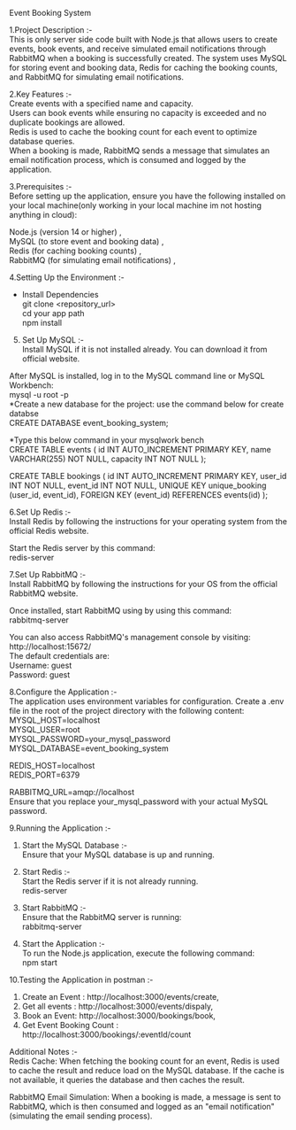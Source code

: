 Event Booking System<br>

1.Project Description :-<br>
This is  only server side code built with Node.js that allows users to create events, book events, and receive simulated email notifications through RabbitMQ when a booking is successfully created. The system uses MySQL for storing event and booking data, Redis for caching the booking counts, and RabbitMQ for simulating email notifications.<br>


2.Key Features :-<br>
Create events with a specified name and capacity.<br>
Users can book events while ensuring no capacity is exceeded and no duplicate bookings are allowed.<br>
Redis is used to cache the booking count for each event to optimize database queries.<br>
When a booking is made, RabbitMQ sends a message that simulates an email notification process, which is consumed and logged by the application.<br>


3.Prerequisites :-<br>
Before setting up the application, ensure you have the following installed on your local machine(only working in your local machine im not hosting anything in cloud):<br>

Node.js (version 14 or higher) ,<br>
MySQL (to store event and booking data) ,<br>
Redis (for caching booking counts) ,<br>
RabbitMQ (for simulating email notifications) ,<br>


4.Setting Up the Environment :-<br>
* Install Dependencies<br>
  git clone <repository_url><br>
  cd your app path<br>
  npm install

5. Set Up MySQL :-<br>
Install MySQL if it is not installed already. You can download it from official website.<br>

After MySQL is installed, log in to the MySQL command line or MySQL Workbench:<br>
mysql -u root -p<br>
 *Create a new database for the project: use the command below for create databse <br>
 CREATE DATABASE event_booking_system;<br>


 *Type this below command in your mysqlwork bench <br>
 CREATE TABLE events (
    id INT AUTO_INCREMENT PRIMARY KEY,
    name VARCHAR(255) NOT NULL,
    capacity INT NOT NULL
);<br>

CREATE TABLE bookings (
    id INT AUTO_INCREMENT PRIMARY KEY,
    user_id INT NOT NULL,
    event_id INT NOT NULL,
    UNIQUE KEY unique_booking (user_id, event_id),
    FOREIGN KEY (event_id) REFERENCES events(id)
);<br>

6.Set Up Redis :- <br>
Install Redis by following the instructions for your operating system from the official Redis website.<br>

Start the Redis server by this command:<br>
redis-server<br>

7.Set Up RabbitMQ :-<br>
Install RabbitMQ by following the instructions for your OS from the official RabbitMQ website.<br>

Once installed, start RabbitMQ using by using this command:<br>
rabbitmq-server

You can also access RabbitMQ's management console by visiting:<br>
http://localhost:15672/<br>
The default credentials are:<br>
Username: guest<br>
Password: guest<br>


8.Configure the Application :-<br>
The application uses environment variables for configuration. Create a .env file in the root of the project directory with the following content:<br>
MYSQL_HOST=localhost<br>
MYSQL_USER=root<br>
MYSQL_PASSWORD=your_mysql_password<br>
MYSQL_DATABASE=event_booking_system<br>

REDIS_HOST=localhost<br>
REDIS_PORT=6379<br>

RABBITMQ_URL=amqp://localhost<br>
Ensure that you replace your_mysql_password with your actual MySQL password.<br>

9.Running the Application :-<br>
  1. Start the MySQL Database :-<br>
  Ensure that your MySQL database is up and running.

  2. Start Redis :- <br>
  Start the Redis server if it is not already running.<br>
  redis-server

  4. Start RabbitMQ :-<br>
  Ensure that the RabbitMQ server is running:<br>
  rabbitmq-server

  5. Start the Application :-<br>
  To run the Node.js application, execute the following command:<br>
  npm start


10.Testing the Application in postman :-<br>
1. Create an Event : http://localhost:3000/events/create,<br>
2. Get all events : http://localhost:3000/events/dispaly,<br>
3. Book an Event:  http://localhost:3000/bookings/book,<br>
4. Get Event Booking Count : http://localhost:3000/bookings/:eventId/count<br>


Additional Notes :-<br>
Redis Cache: When fetching the booking count for an event, Redis is used to cache the result and reduce load on the MySQL database. If the cache is not available, it queries the database and then caches the result.<br>

RabbitMQ Email Simulation: When a booking is made, a message is sent to RabbitMQ, which is then consumed and logged as an "email notification" (simulating the email sending process).
